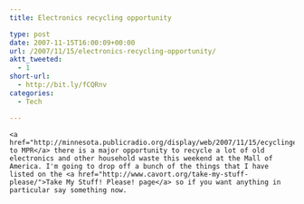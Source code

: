 ```yaml
---
title: Electronics recycling opportunity

type: post
date: 2007-11-15T16:00:09+00:00
url: /2007/11/15/electronics-recycling-opportunity/
aktt_tweeted:
  - 1
short-url:
  - http://bit.ly/fCQRnv
categories:
  - Tech

---
```

<div class='microid-mailto+http:sha1:6963a6323d5c6893052e1bea33afee9be3c0ed1b'>
  
    <a href="http://minnesota.publicradio.org/display/web/2007/11/15/ecyclingevent/">According to MPR</a> there is a major opportunity to recycle a lot of old electronics and other household waste this weekend at the Mall of America. I'm going to drop off a bunch of the things that I have listed on the <a href="http://www.cavort.org/take-my-stuff-please/">Take My Stuff! Please! page</a> so if you want anything in particular say something now.
  
